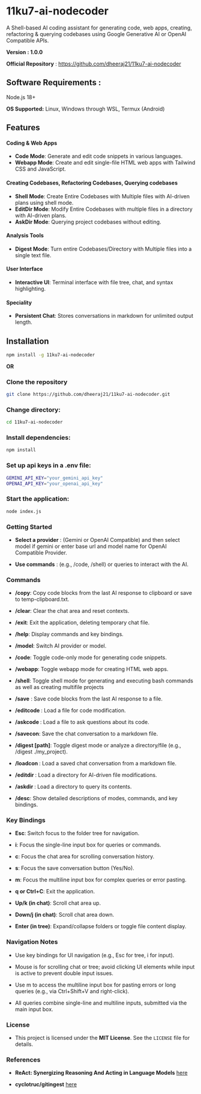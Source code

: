 # 11ku7-ai-nodecoder

A Shell-based AI coding assistant for generating code, web apps, creating, refactoring & querying codebases using Google Generative AI or OpenAI Compatible APIs.

**Version :  1.0.0**

**Official Repository** : https://github.com/dheeraj21/11ku7-ai-nodecoder

## Software Requirements :

Node.js 18+

**OS Supported:** Linux, Windows through WSL, Termux (Android)

## Features

#### Coding & Web Apps
- **Code Mode**: Generate and edit code snippets in various languages.
- **Webapp Mode**: Create and edit single-file HTML web apps with Tailwind CSS and JavaScript.

#### Creating Codebases, Refactoring Codebases, Querying codebases
- **Shell Mode**: Create Entire Codebases with Multiple files with AI-driven plans using shell mode.
- **EditDir Mode**: Modify Entire Codebases with multiple files in a directory with AI-driven plans.
- **AskDir Mode**: Querying project codebases without editing.

#### Analysis Tools
- **Digest Mode**: Turn entire Codebases/Directory with Multiple files into a single text file.

#### User Interface
- **Interactive UI**: Terminal interface with file tree, chat, and syntax highlighting.

#### Speciality
- **Persistent Chat**: Stores conversations in markdown for unlimited output length.


## Installation
```bash
npm install -g 11ku7-ai-nodecoder
```

**OR**

### Clone the repository
```bash
git clone https://github.com/dheeraj21/11ku7-ai-nodecoder.git
```

### Change directory:
```bash
cd 11ku7-ai-nodecoder
```

### Install dependencies:
```bash
npm install
```

### Set up api keys in a .env file:
```bash
GEMINI_API_KEY="your_gemini_api_key"
OPENAI_API_KEY="your_openai_api_key"
```

### Start the application:
```bash
node index.js
```

### Getting Started

- **Select a provider** : (Gemini or OpenAI Compatible) and then select model if gemini or enter base url and model name for OpenAI Compatible Provider.

- **Use commands** : (e.g., /code, /shell) or queries to interact with the AI.


### Commands

- **/copy**: Copy code blocks from the last AI response to clipboard or save to temp-clipboard.txt.

- **/clear**: Clear the chat area and reset contexts.

- **/exit**: Exit the application, deleting temporary chat file.

- **/help**: Display commands and key bindings.

- **/model**: Switch AI provider or model.

- **/code**: Toggle code-only mode for generating code snippets.

- **/webapp**: Toggle webapp mode for creating HTML web apps.

- **/shell**: Toggle shell mode for generating and executing bash commands as well as creating multifile projects

- **/save** <filename>: Save code blocks from the last AI response to a file.

- **/editcode <filename>**: Load a file for code modification.

- **/askcode <filename>**: Load a file to ask questions about its code.

- **/savecon**: Save the chat conversation to a markdown file.

- **/digest [path]**: Toggle digest mode or analyze a directory/file (e.g., /digest ./my_project).

- **/loadcon <filename>**: Load a saved chat conversation from a markdown file.

- **/editdir <path>**: Load a directory for AI-driven file modifications.

- **/askdir <path>**: Load a directory to query its contents.

- **/desc**: Show detailed descriptions of modes, commands, and key bindings.

### Key Bindings

- **Esc**: Switch focus to the folder tree for navigation.

- **i**: Focus the single-line input box for queries or commands.

- **c**: Focus the chat area for scrolling conversation history.

- **s**: Focus the save conversation button (Yes/No).

- **m**: Focus the multiline input box for complex queries or error pasting.

- **q or Ctrl+C**: Exit the application.

- **Up/k (in chat)**: Scroll chat area up.

- **Down/j (in chat)**: Scroll chat area down.

- **Enter (in tree)**: Expand/collapse folders or toggle file content display.


### Navigation Notes

- Use key bindings for UI navigation (e.g., Esc for tree, i for input).

- Mouse is for scrolling chat or tree; avoid clicking UI elements while input is active to prevent double input issues.

- Use m to access the multiline input box for pasting errors or long queries (e.g., via Ctrl+Shift+V and right-click).

- All queries combine single-line and multiline inputs, submitted via the main input box.


### License

- This project is licensed under the **MIT License**. See the `LICENSE` file for details.


### References

- **ReAct: Synergizing Reasoning And Acting in Language Models** [here](https://arxiv.org/pdf/2210.03629) 

- **cyclotruc/gitingest** [here](https://github.com/cyclotruc/gitingest)

  

  
